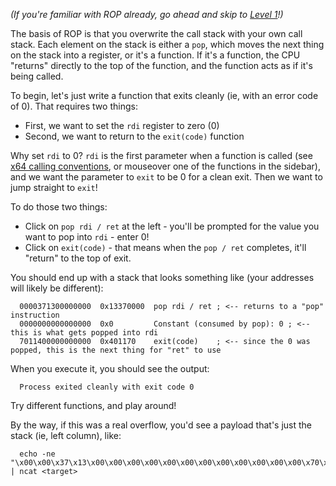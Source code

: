 *(If you're familiar with ROP already, go ahead and skip to [Level 1](#level1)!)*

The basis of ROP is that you overwrite the call stack with your own call stack.
Each element on the stack is either a `pop`, which moves the next thing on the
stack into a register, or it's a function. If it's a function, the CPU
"returns" directly to the top of the function, and the function acts as if it's
being called.

To begin, let's just write a function that exits cleanly (ie, with an error
code of 0). That requires two things:

* First, we want to set the `rdi` register to zero (0)
* Second, we want to return to the `exit(code)` function

Why set `rdi` to 0? `rdi` is the first parameter when a function is called (see
[x64 calling conventions](https://en.wikipedia.org/wiki/X86_calling_conventions#System_V_AMD64_ABI),
or mouseover one of the functions in the sidebar), and we want the parameter to
`exit` to be 0 for a clean exit. Then we want to jump straight to `exit`!

To do those two things:

* Click on `pop rdi / ret` at the left - you'll be prompted for the value you want to pop into `rdi` - enter 0!
* Click on `exit(code)` - that means when the `pop / ret` completes, it'll "return" to the top of exit.

You should end up with a stack that looks something like (your addresses will
likely be different):

```
  0000371300000000  0x13370000  pop rdi / ret ; <-- returns to a "pop" instruction
  0000000000000000  0x0         Constant (consumed by pop): 0 ; <-- this is what gets popped into rdi
  7011400000000000  0x401170    exit(code)    ; <-- since the 0 was popped, this is the next thing for "ret" to use
```

When you execute it, you should see the output:

```
  Process exited cleanly with exit code 0
```

Try different functions, and play around!

By the way, if this was a real overflow, you'd see a payload that's just the
stack (ie, left column), like:

```
  echo -ne "\x00\x00\x37\x13\x00\x00\x00\x00\x00\x00\x00\x00\x00\x00\x00\x00\x70\x11\x40\x00\x00\x00\x00\x00" | ncat <target>
```
